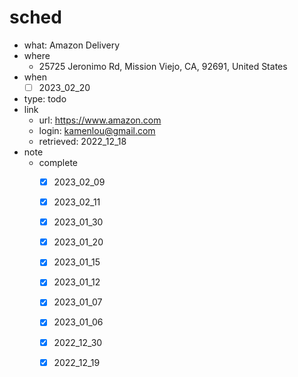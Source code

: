 # sched
- what: Amazon Delivery
- where
  - 25725 Jeronimo Rd, Mission Viejo, CA, 92691, United States
- when
  - [ ] 2023_02_20
- type: todo
- link
  - url: https://www.amazon.com
  - login: kamenlou@gmail.com
  - retrieved: 2022_12_18
- note
  - complete
    - [x] 2023_02_09
    - [x] 2023_02_11
    - [x] 2023_01_30
    - [x] 2023_01_20
    - [x] 2023_01_15
    - [x] 2023_01_12
    - [x] 2023_01_07
    - [x] 2023_01_06
    - [x] 2022_12_30
    - [x] 2022_12_19

